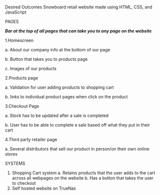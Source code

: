 Desired Outcomes
Snowboard retail website made using HTML, CSS, and JavaScript

PAGES

***Bar at the top of all pages that can take you to any page on the website***

1.Homescreen

  a. About our company info at the bottom of our page
  
  b. Button that takes you to products page
  
  c. Images of our products 
  
2.Products page

  a. Validation for user adding products to shopping cart
  
  b. links to individual product pages when click on the product

3.Checkout Page

  a. Stock has to be updated after a sale is completed
  
  b. User has to be able to complete a sale based off what they put in their cart

4.Third party retailer page

  a. Several distributors that sell our product in person/on their own online stores

SYSTEMS
1. Shopping Cart system
  a. Retains products that the user adds to the cart across all webpages on the website
  b. Has a button that takes the user to checkout
2. Self hosted website on TrueNas





